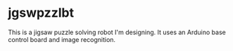 # jgswpzzlbt
This is a jigsaw puzzle solving robot I'm designing. It uses an Arduino base control board and image recognition.
